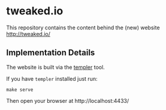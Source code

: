 tweaked.io
==========

This repository contains the content behind the (new) website http://tweaked.io/


Implementation Details
----------------------

The website is built via the [templer](https://github.com/skx/templer) tool.

If you have `templer` installed just run:

    make serve

Then open your browser at http://localhost:4433/



